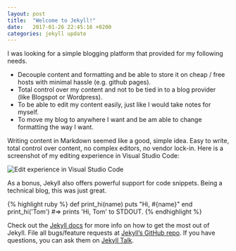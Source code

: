 ```yaml
---
layout: post
title:  "Welcome to Jekyll!"
date:   2017-01-26 22:45:16 +0200
categories: jekyll update
---
```

I was looking for a simple blogging platform that provided for my following needs.

 - Decouple content and formatting and be able to store it on cheap / free hosts with minimal hassle (e.g. github pages).
 - Total control over my content and not to be tied in to a blog provider (like Blogspot or Wordpress).
 - To be able to edit my content easily, just like I would take notes for myself.
 - To move my blog to anywhere I want and be am able to change formatting the way I want.

Writing content in Markdown seemed like a good, simple idea. Easy to write, total control over content, no complex editors, no vendor lock-in. 
Here is a screenshot of my editing experience in Visual Studio Code:

![Edit experience in Visual Studio Code]({{site.url}}/assets/jekyll_editing_experience.png)

As a bonus, Jekyll also offers powerful support for code snippets. Being a technical blog, this was just great.

{% highlight ruby %}
def print_hi(name)
  puts "Hi, #{name}"
end
print_hi('Tom')
#=> prints 'Hi, Tom' to STDOUT.
{% endhighlight %}

Check out the [Jekyll docs][jekyll-docs] for more info on how to get the most out of Jekyll. File all bugs/feature requests at [Jekyll’s GitHub repo][jekyll-gh]. If you have questions, you can ask them on [Jekyll Talk][jekyll-talk].

[jekyll-docs]: http://jekyllrb.com/docs/home
[jekyll-gh]:   https://github.com/jekyll/jekyll
[jekyll-talk]: https://talk.jekyllrb.com/
